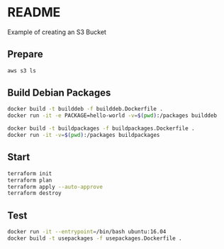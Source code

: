 # README
Example of creating an S3 Bucket

## Prepare 
```sh
aws s3 ls
```

## Build Debian Packages

```sh
docker build -t builddeb -f builddeb.Dockerfile . 
docker run -it -e PACKAGE=hello-world -v=$(pwd):/packages builddeb
```

```sh
docker build -t buildpackages -f buildpackages.Dockerfile .
docker run -it -v=$(pwd):/packages buildpackages
```

## Start
```sh
terraform init
terraform plan
terraform apply --auto-approve
terraform destroy
```

## Test

```sh
docker run -it --entrypoint=/bin/bash ubuntu:16.04 
docker build -t usepackages -f usepackages.Dockerfile .
```